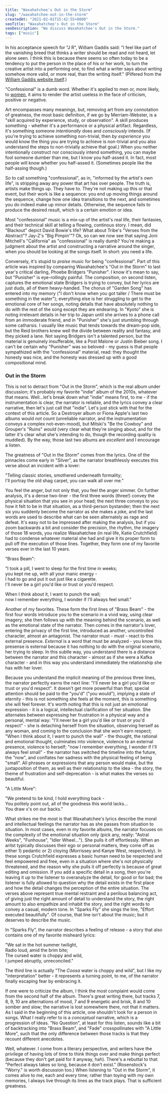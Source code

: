 ```yaml
---
title: "Waxahatchee's Out in the Storm"
slug: "/waxahatchee-out-in-the-storm"
createdAt: "2021-02-01T15:42:55+0000"
seoTitle: "Waxahatchee's Out in the Storm"
seoDescription: "We discuss Waxahatchee's Out in the Storm."
tags: ["music"]
---
```

In his acceptance speech for "J R", William Gaddis said: "I feel like part of the vanishing breed that thinks a writer should be read and not heard, let alone seen. I think this is because there seems so often today to be a tendency to put the person in the place of his or her work, to turn the creative artist into a performing one, to find what a writer says about writing somehow more valid, or more real, than the writing itself." (Pilfered from the <a href="http://williamgaddis.org" target="_blank" rel="noopener noreferrer">William Gaddis website itself</a>.)

"Confessional" is a dumb word. Whether it's applied to men or, more likely, to <a href="https://www.theguardian.com/music/2015/apr/09/why-are-only-women-described-as-confessional-singer-songwriters" target="_blank" rel="noopener noreferrer">women</a>, it aims to render the artist useless in the face of criticism, positive or negative.

Art encompasses many meanings, but, removing art from any connotation of greatness, the most basic definition, if we go by Merriam-Webster, is a "skill acquired by experience, study, or observation". A skill produces something - whether it's a performance or a physical artifact. Regardless, it's something someone *intentionally* does and *consciously* intends. (If you're trying to achieve something non-trivial, then *by experience* you would know the thing you are trying to achieve is non-trivial and you also understand the steps to non-trivially achieve that goal.) When you neither intentionally construct nor consciously intend something, you can maybe fool someone dumber than me, but I know you half-assed it. In fact, most people will know whether you half-assed it. (Sometimes people like the half-assing though.)

So to call something "confessional", as in, "informed by the artist's own life", is stripping away any power that art has over people. The truth is, artists make things up. They have to. They're not making up this or that event, but their work is like a sequence: you end up moving things around the sequence, change how one idea transitions to the next, and sometimes you do indeed make up minor details. Otherwise, the sequence fails to produce the desired result, which is a certain emotion or idea.

Most "confessional" music is a mix-up of the artist's real life, their fantasies, and their technical skill at telling a flowing, continous story. I mean, did "Blackout" depict David Bowie's life? What about Tribe's "Verses from the Abstract"? Jay-Z's "Big Pimpin'"? Ok, so can we now see that saying Joni Mitchell's "California" as "confessional" is really dumb? You're making a judgment about the artist and constructing a narrative around the singer, when you should be looking at the songs itself. In short: you need a life.

Conversely, it's stupid to *praise* music for being "confessional". Part of this article was inspired by comparing Waxahatchee's "Out in the Storm" to last year's critical darling, Phoebe Bridgers "Punisher". I know it's mean to say, but "Punisher" is eye-rollingly painful. The composition, on second listen, captures the emotional state Bridgers is trying to convey, but her lyrics are just duds, all of them heavy-handed. The chorus of "Garden Song" has entered into my memory ("I don't know when you got taller / There must be something in the water"); everything else is her struggling to get to the emotional core of her songs, noting details that have absolutely nothing to do with the rest of the song except they are endearing. In "Kyoto" she is noting irrelevant details in her trip to Japan until she arrives to a phone call from an immoderate friend, and in "Punisher" she's just stumbling through some catharsis. I usually like music that tends towards the dream-pop side, but the Reid brothers knew well the divide between reality and fantasy, and they picked a lane. Not saying Bridgers isn't a talented person, but the material is genuinely insufferable, like a Post Malone or Justin Bieber song. I can't be certain why "Punisher" was so beloved - my guess is that people sympathized with the "confessional" material, read: they thought the honesty was nice, and the honesty was dressed up with a good compositional mind.

### Out in the Storm

This is not to detract from "Out in the Storm", which is the real album under discussion; it's probably my favorite "indie" album of the 2010s, whatever that means. Well...let's break down what "indie" means first, to me - if the instrumentation is clear, the narrator is reliable, and the lyrics convey a clear narrative, then let's just call that "indie". Let's just stick with that for the context of this article. So a Destroyer album or Fiona Apple's last two albums would *not* count (unreliable narrator, and the instrumentation conveys a complex not-even-mood), but Mitski's "Be the Cowboy" and Grouper's "Ruins" *would* (very clear what they're singing about, and for the latter it's clear what she's intending to do, though the recording quality is muddled). By the way, those last two albums are *excellent* and I encourage a listen.

The greatness of "Out in the Storm" comes from the lyrics. One of the pinnacles come early in "Silver", as the narrator breathlessly executes this verse about an incident with a lover:

"Telling classic stories, smothered underneath formality;<br/>
I'll portray the old shag carpet, you can walk all over me."

You feel the anger, but not only that, you feel the anger simmer. On further analysis, it's a dense two-liner - the first three words (three!) convey the physical situation that you see in your head; the next three conveys to you how it felt to be in that situation, as a third-person bystander; then the next six you suddenly become the narrator as she makes a joke, and the last words are used to describe what can be seen alternately as rage and defeat. It's easy not to be impressed after making the analysis, but if you zoom backwards a bit and consider the precision, the rhythm, the imagery of those 18 words, you realize Waxahatchee (in real life, Katie Crutchfield) had to condense whatever material she had and give it its proper form to pull off the execution of those lines. Together, they form one of my favorite verses ever in the last 10 years.

"Brass Beam":

"I took a pill, I went to sleep for the first time in weeks;<br/>
you kept me up, with all your manic energy -<br/>
I had to go and put it out just like a cigarette.<br/>
I'll never be a girl you'd like or trust or you'd respect.<br/>

When I think about it, I want to punch the wall;<br/>
now I remember everything, I wonder if I'll always feel small."

Another of my favorites. These form the first lines of "Brass Beam" - the first four words introduce you to the scenario in a vivid way, using clear imagery; she then follows up with the meaning behind the scenario, as well as the emotional state of the narrator. Then comes in the narrator's lover, entering the privacy of the first line, introduced as another, uncontrolled character, almost an antagonist. The narrator must - *must* - react to this external presence. *External* is a word that must be analyzed - you know this presense is external because it has nothing to do with the original scenario, her trying to sleep. In this subtle way, you understand there is a distance between the narrator and this character - almost as if she were a Kafka character - and in this way you understand immediately the relationship she has with her lover.

Because you understand the implicit meaning of the previous three lines, the narrator perfectly earns the next line: "I'll never be a girl you'd like or trust or you'd respect". It doesn't get more powerful than that; special attention should be paid to the "you'd" ("you would"), implying a state of eternity - this is not something she feels at the moment, this is something she will feel forever. It's worth noting that this is not just an emotional expression - it is a logical, intellectual clarification of her situation. She alternates between expressing her frustration in a physical way and a personal, mental way: "I'll never be a girl you'd like or trust or you'd respect" - she is detaching herself from the situation, observing herself as any woman, and coming to the conclusion that she won't earn respect; "When I think about it, I want to punch the wall" - the thought, the rational and emotional thought, culminates into violence, violence to an external presence, violence to herself; "now I remember everything, I wonder if I'll always feel small" - the narrator has switched the timeline into the future, the "now", and conflates her sadness with the physical feeling of being "small". All phrases or expressions that any person would make, but the juxtaposition of them, as well as their relationship to the idea - the story, the theme of frustration and self-deprecation - is what makes the verses so beautiful.

"A Little More":

"We pretend to be kind, I hold everything back -<br/>
You politely point out, all of the goodness this world lacks...<br/>
You draw x's on our backs."


What strikes me the most is that Waxahatchee's lyrics describe the moral and intellectual feelings the narrator has as she passes from situation to situation. In most cases, even in my favorite albums, the narrator focuses on the complexity of the emotional situation only (pick any, really: "Astral Weeks", "Funhouse", "Idler Wheel..."). She pulls it off effortlessly. When an aritst typically discusses their ego or personal matters, they come off as either 1) pedantic or 2) cloying (Morrissey and Kanye West, respectively). In these songs Crutchfield expresses a basic human need to be respected and feel empowered and free, even in a situation where she's not physically threatened, and the reason why she pulls it off perfectly is because of great editing and omission. If you add a specific detail in a song, then you're leaving it up to the listener to overanalyze the detail, for good or for bad; the listener is fully allowed to question why the detail exists in the first place and how the detail changes the perception of the entire situation. The verses above represent true mental restraint and a perilous balancing act, of giving just the right amount of detail to understand the story, the right amount to also empathize and inhabit the story, and the right words to convey a casual, modern tone. In "Sparks Fly" she sings the line, "Effort executed beautifully". Of course, that line isn't about the music; but it deserves to describe the music.

In "Sparks Fly", the narrator describes a feeling of release - a story that also contains one of my favorite misheard lyrics:

"We sat in the hot summer twilight,<br/>
Radio loud, amid the brim bite;<br/>
The cursed water is choppy and wild,<br/>
I jumped abruptly, unreconciled."


The third line is actually "The *Coosa* water is choppy and wild", but I like my "interpretation" better - it represents a turning point, to me, of the narrator finally escaping fear by embracing it.

If one were to criticize the album, I think the most complaint would come from the second half of the album. There's great writing there, but tracks 7, 8, 9, 10 are alternations of mood, 7 and 9 energetic and brisk, 8 and 10 somber and slow; the narrative is lost somewhere there, not that it matters. As I said in the beginning of this article, one shouldn't look for a person in songs. What I really refer to is a *conceptual* narrative, which is a progression of ideas. "No Question", at least for this listen, sounds like a bit of backtracking into "Brass Beam", and "Fade" crosspollinates with "A Little More", such that the only difference between those tracks is that they recount different anecdotes.

Well, whatever. I come from a literary perspective, and writers have the privilege of having lots of time to think things over and make things perfect (because they don't get paid for it anyway, hah). There's a rebuttal to that: "Perfect always takes so long, because it don't exist." (Rosenstock's "Worry." is worth discussion too.) When listening to "Out in the Storm", it comes alive to me, each and every time; rather than toying with my own memories, I always live through its lines as the track plays. That is sufficient greatness.
